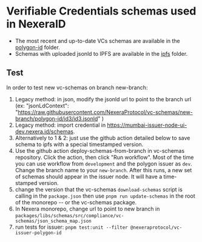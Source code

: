 # Verifiable Credentials schemas used in NexeraID

- The most recent and up-to-date VCs schemas are available in the [polygon-id](./polygon-id) folder.
- Schemas with uploaded jsonld to IPFS are available in the [ipfs](./ipfs) folder.

## Test

In order to test new vc-schemas on branch new-branch:

1. Legacy method: in json, modify the jsonld url to point to the branch url (ex: "jsonLdContext": "https://raw.githubusercontent.com/NexeraProtocol/vc-schemas/new-branch/polygon-id/id3/id3.jsonld"
   )
2. Legacy method: import credential in https://mumbai-issuer-node-ui-dev.nexera.id/schemas.
3. Alternatively to 1 & 2: just use the github action detailed below to save schema to ipfs with a special timestamped version.
4. Use the github action deploy-schemas-from-branch in vc-schemas repository. Click the action, then click "Run workflow". Most of the time you can use workflow from `development` and the polygon issuer as `dev`. Change the branch name to your `new-branch`. After this runs, a new set of schemas should appear in the issuer node. It will have a time-stamped version.
5. change the version that the vc-schemas `download-schemas` script is calling in the `package.json` then use `pnpm run update-schemas` in the root of the monorepo -- or the vc-schemas package.
6. In Nexera monorepo, change url to point to new branch in `packages/libs/schemas/src/compliance/vc-schemas/json_schema_map.json`
7. run tests for issuer: `pnpm test:unit --filter @nexeraprotocol/vc-issuer-polygon-id`
